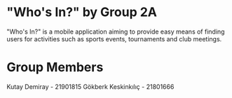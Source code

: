 # "Who's In?" by Group 2A
 "Who's In?" is a mobile application aiming to provide easy means of finding users for activities such as sports events, tournaments and club meetings.
 
# Group Members
 Kutay Demiray       - 21901815
 Gökberk Keskinkılıç - 21801666
 
 
 
